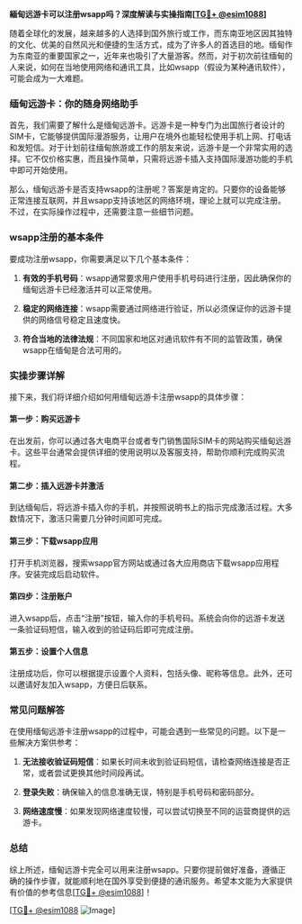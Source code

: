 **緬甸远游卡可以注册wsapp吗？深度解读与实操指南[[TG💪+ @esim1088](https://t.me/s/esim1088)]**

随着全球化的发展，越来越多的人选择到国外旅行或工作，而东南亚地区因其独特的文化、优美的自然风光和便捷的生活方式，成为了许多人的首选目的地。缅甸作为东南亚的重要国家之一，近年来也吸引了大量游客。然而，对于初次前往缅甸的人来说，如何在当地使用网络和通讯工具，比如wsapp（假设为某种通讯软件），可能会成为一大难题。

### 缅甸远游卡：你的随身网络助手

首先，我们需要了解什么是缅甸远游卡。远游卡是一种专门为出国旅行者设计的SIM卡，它能够提供国际漫游服务，让用户在境外也能轻松使用手机上网、打电话和发短信。对于计划前往缅甸旅游或工作的朋友来说，远游卡是一个非常实用的选择。它不仅价格实惠，而且操作简单，只需将远游卡插入支持国际漫游功能的手机中即可开始使用。

那么，缅甸远游卡是否支持wsapp的注册呢？答案是肯定的。只要你的设备能够正常连接互联网，并且wsapp支持该地区的网络环境，理论上就可以完成注册。不过，在实际操作过程中，还需要注意一些细节问题。

### wsapp注册的基本条件

要成功注册wsapp，你需要满足以下几个基本条件：

1. **有效的手机号码**：wsapp通常要求用户使用手机号码进行注册，因此确保你的缅甸远游卡已经激活并可以正常使用。
   
2. **稳定的网络连接**：wsapp需要通过网络进行验证，所以必须保证你的远游卡提供的网络信号稳定且速度快。
   
3. **符合当地的法律法规**：不同国家和地区对通讯软件有不同的监管政策，确保wsapp在缅甸是合法可用的。

### 实操步骤详解

接下来，我们将详细介绍如何用缅甸远游卡注册wsapp的具体步骤：

#### 第一步：购买远游卡

在出发前，你可以通过各大电商平台或者专门销售国际SIM卡的网站购买缅甸远游卡。这些平台通常会提供详细的使用说明以及客服支持，帮助你顺利完成购买流程。

#### 第二步：插入远游卡并激活

到达缅甸后，将远游卡插入你的手机，并按照说明书上的指示完成激活过程。大多数情况下，激活只需要几分钟时间即可完成。

#### 第三步：下载wsapp应用

打开手机浏览器，搜索wsapp官方网站或通过各大应用商店下载wsapp应用程序。安装完成后启动软件。

#### 第四步：注册账户

进入wsapp后，点击“注册”按钮，输入你的手机号码。系统会向你的远游卡发送一条验证码短信，输入收到的验证码后即可完成注册。

#### 第五步：设置个人信息

注册成功后，你可以根据提示设置个人资料，包括头像、昵称等信息。此外，还可以邀请好友加入wsapp，方便日后联系。

### 常见问题解答

在使用缅甸远游卡注册wsapp的过程中，可能会遇到一些常见的问题。以下是一些解决方案供参考：

1. **无法接收验证码短信**：如果长时间未收到验证码短信，请检查网络连接是否正常，或者尝试更换其他时间段再试。
   
2. **登录失败**：确保输入的信息准确无误，特别是手机号码和密码部分。
   
3. **网络速度慢**：如果发现网络速度较慢，可以尝试切换至不同的运营商提供的远游卡。

### 总结

综上所述，缅甸远游卡完全可以用来注册wsapp。只要你提前做好准备，遵循正确的操作步骤，就能顺利地在国外享受到便捷的通讯服务。希望本文能为大家提供有价值的参考信息[[TG💪+ @esim1088](https://t.me/s/esim1088)]！

[[TG💪+ @esim1088](https://t.me/s/esim1088) ![Image](https://i.postimg.cc/4NQfJmqS/Snipaste-2025-05-13-00-14-12.png)]